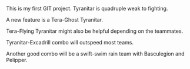 This is my first GIT project.
Tyranitar is quadruple weak to fighting.

A new feature is a Tera-Ghost Tyranitar.

Tera-Flying Tyranitar might also be helpful depending on the teammates. 

Tyranitar-Excadrill combo will outspeed most teams.

Another good combo will be a swift-swim rain team with Basculegion and Pelipper.
